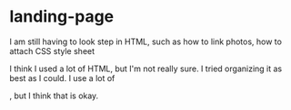 # landing-page

I am still having to look step in HTML, such as how to link photos, how to attach CSS style sheet

I think I used a lot of HTML, but I'm not really sure. I tried organizing it as best as I could.
I use a lot of <div>, but I think that is okay. 